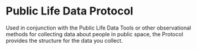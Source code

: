 # Public Life Data Protocol

Used in conjunction with the Public Life Data Tools or other observational methods for collecting data about people in public space, the Protocol provides the structure for the data you collect. 
